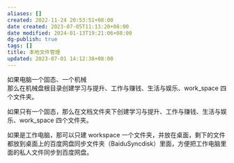 ```yaml
---
aliases: []
created: 2022-11-24 20:53:51+08:00
date created: 2023-07-05T11:13:20+08:00
date modified: 2024-01-13T19:21:06+08:00
dg-publish: true
tags: []
title: 本地文件管理
updated: 2023-07-01 14:12:38+08:00
---
```


如果电脑一个固态、一个机械  
那么在机械盘根目录创建学习与提升、工作与赚钱、生活与娱乐、work_space 四个文件夹。

如果只有一个固态，那么在文档文件夹下创建学习与提升、工作与赚钱、生活与娱乐、work_space 四个文件夹。

如果是工作电脑，那可以只建 workspace 一个文件夹，并放在桌面，剩下的文件都放到桌面上的百度网盘同步文件夹（BaiduSyncdisk）里面，方便把工作电脑里面的私人文件同步到百度网盘。